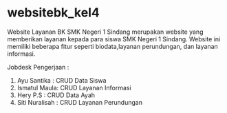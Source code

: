 # websitebk_kel4
Website Layanan BK SMK Negeri 1 Sindang merupakan website yang memberikan layanan kepada para siswa SMK Negeri 1 Sindang. Website ini memiliki beberapa fitur seperti biodata,layanan perundungan, dan layanan informasi.


Jobdesk Pengerjaan :
1. Ayu Santika : CRUD Data Siswa
2. Ismatul Maula: CRUD Layanan Informasi
3. Hery P.S : CRUD Data Ayah
4. Siti Nuralisah : CRUD Layanan Perundungan